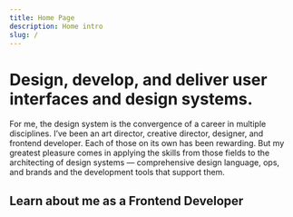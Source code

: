 ```yaml
---
title: Home Page
description: Home intro
slug: /
---
```


# Design, develop, and deliver user interfaces and design systems.

For me, the design system is the convergence of a career in multiple disciplines. I’ve been an art director, creative director, designer, and frontend developer. Each of those on its own has been rewarding. But my greatest pleasure comes in applying the skills from those fields to the architecting of design systems — comprehensive design language, ops, and brands and the development tools that support them.

## Learn about me as a Frontend Developer
